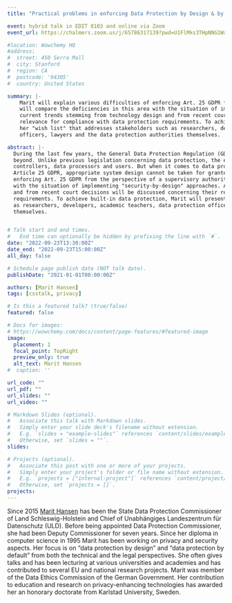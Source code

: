```yaml
---
title: "Practical problems in enforcing Data Protection by Design & by Default - the perspective of a Data Protection Authority"

event: hybrid talk in EDIT 8103 and online via Zoom
event_url: https://chalmers.zoom.us/j/65786317139?pwd=U1FlMks3THpNNG1WaFRJNkJxQXdBQT09

#location: Wowchemy HQ
#address:
#  street: 450 Serra Mall
#  city: Stanford
#  region: CA
#  postcode: '94305'
#  country: United States

summary: |-
    Marit will explain various difficulties of enforcing Art. 25 GDPR from the perspective of a supervisory authority. She 
    will compare the deficiencies in this area with the situation of implementing "security-by-design" approaches. Also, 
    current trends stemming from technology design and from recent court decisions will be discussed concerning their 
    relevance for compliance with data protection requirements. To achieve built-in data protection, Marit will present 
    her "wish list" that addresses stakeholders such as researchers, developers, academic teachers, data protection 
    officers, lawyers and the data protection authorities themselves.

abstract: |-
  During the last few years, the General Data Protection Regulation (GDPR) has changed data processing in Europe and 
  beyond. Unlike previous legislation concerning data protection, the existence of the GDPR is known by almost all data 
  controllers, data processors and users. But when it comes to data protection by design and by default as demanded by 
  Article 25 GDPR, appropriate system design cannot be taken for granted. Marit will explain various difficulties of 
  enforcing Art. 25 GDPR from the perspective of a supervisory authority. She will compare the deficiencies in this area 
  with the situation of implementing "security-by-design" approaches. Also, current trends stemming from technology design 
  and from recent court decisions will be discussed concerning their relevance for compliance with data protection 
  requirements. To achieve built-in data protection, Marit will present her "wish list" that addresses stakeholders such 
  as researchers, developers, academic teachers, data protection officers, lawyers and the data protection authorities 
  themselves.


# Talk start and end times.
#   End time can optionally be hidden by prefixing the line with `#`.
date: "2022-09-23T13:30:00Z"
date_end: "2022-09-23T15:00:00Z"
all_day: false

# Schedule page publish date (NOT talk date).
publishDate: "2021-01-01T00:00:00Z"

authors: [Marit Hansen]
tags: [csstalk, privacy]

# Is this a featured talk? (true/false)
featured: false

# Docs for images:
# https://wowchemy.com/docs/content/page-features/#featured-image
image:
  placement: 1
  focal_point: TopRight
  preview_only: true
  alt_text: Marit Hansen
#  caption: ''

url_code: ""
url_pdf: ""
url_slides: ""
url_video: ""

# Markdown Slides (optional).
#   Associate this talk with Markdown slides.
#   Simply enter your slide deck's filename without extension.
#   E.g. `slides = "example-slides"` references `content/slides/example-slides.md`.
#   Otherwise, set `slides = ""`.
slides:

# Projects (optional).
#   Associate this post with one or more of your projects.
#   Simply enter your project's folder or file name without extension.
#   E.g. `projects = ["internal-project"]` references `content/project/deep-learning/index.md`.
#   Otherwise, set `projects = []`.
projects:
---
```


Since 2015 [Marit Hansen](https://www.hansen-kronshagen.de/marit/en/) has been the State Data Protection Commissioner of Land Schleswig-Holstein and Chief of Unabhängiges Landeszentrum für Datenschutz (ULD). Before being appointed Data Protection Commissioner, she had been Deputy Commissioner for seven years. Since her diploma in computer science in 1995 Marit has been working on privacy and security aspects. Her focus is on “data protection by design” and “data protection by default” from both the technical and the legal perspectives. She often gives talks and has been lecturing at various universities and academies and has contributed to several EU and national research projects. Marit was member of the Data Ethics Commission of the German Government. Her contribution to education and research on privacy-enhancing technologies has awarded her an honorary doctorate from Karlstad University, Sweden.
